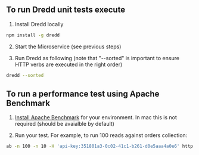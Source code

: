 ## To run Dredd unit tests execute

1) Install Dredd locally

```bash
npm install -g dredd
```

2) Start the Microservice (see previous steps)

3) Run Dredd as following (note that "--sorted" is important to ensure HTTP verbs are executed in the right order)

```bash
dredd --sorted
```

## To run a performance test using Apache Benchmark

1) [Install Apache Benchmark](https://www.tutorialspoint.com/apache_bench/apache_bench_environment_setup.htm) for your environment. In mac this is not required (should be avaialble by default)

2) Run your test. For example, to run 100 reads against orders collection:

```bash
ab -n 100 -n 10 -H 'api-key:351801a3-0c02-41c1-b261-d0e5aaa4a0e6' http://oc-129-156-113-240.compute.oraclecloud.com:8011/api/orders
```

